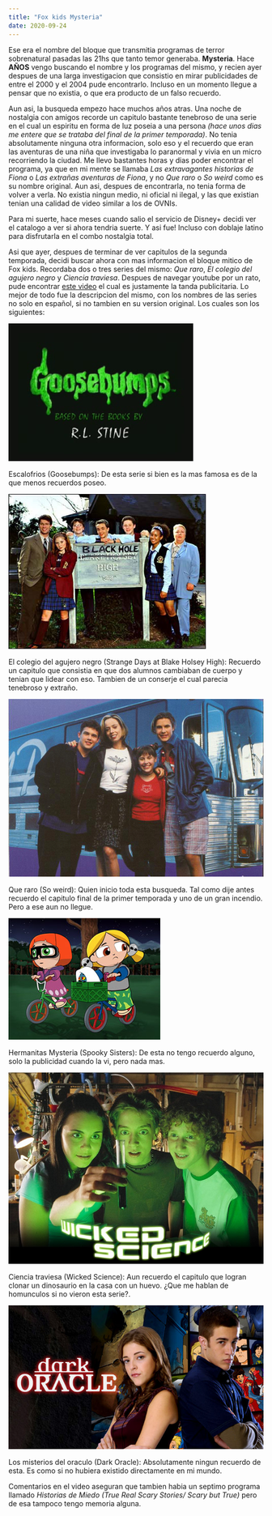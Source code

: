 ```yaml
---
title: "Fox kids Mysteria"
date: 2020-09-24
---
```


Ese era el nombre del bloque que transmitia programas de terror sobrenatural pasadas las 21hs que tanto temor generaba. **Mysteria**. Hace **AÑOS** vengo buscando el nombre y los programas del mismo, y recien ayer despues de una larga investigacion que consistio en mirar publicidades de entre el 2000 y el 2004 pude encontrarlo. Incluso en un momento llegue a pensar que no existia, o que era producto de un falso recuerdo.

Aun asi, la busqueda empezo hace muchos años atras. Una noche de nostalgia con amigos recorde un capitulo bastante tenebroso de una serie en el cual un espiritu en forma de luz poseia a una persona *(hace unos dias me entere que se trataba del final de la primer temporada)*. No tenia absolutamente ninguna otra informacion, solo eso y el recuerdo que eran las aventuras de una niña que investigaba lo paranormal y vivia en un micro recorriendo la ciudad. Me llevo bastantes horas y dias poder encontrar el programa, ya que en mi mente se llamaba *Las extravagantes historias de Fiona* o *Las extrañas aventuras de Fiona*, y no *Que raro* o *So weird* como es su nombre original. Aun asi, despues de encontrarla, no tenia forma de volver a verla. No existia ningun medio, ni oficial ni ilegal, y las que existian tenian una calidad de video similar a los de OVNIs. 

Para mi suerte, hace meses cuando salio el servicio de Disney+ decidi ver el catalogo a ver si ahora tendria suerte. Y asi fue! Incluso con doblaje latino para disfrutarla en el combo nostalgia total.

Asi que ayer, despues de terminar de ver capitulos de la segunda temporada, decidi buscar ahora con mas informacion el bloque mitico de Fox kids. Recordaba dos o tres series del mismo: *Que raro*, *El colegio del agujero negro* y *Ciencia traviesa*. Despues de navegar youtube por un rato, pude encontrar [este video](https://www.youtube.com/watch?v=8sx75PFyd4w) el cual es justamente la tanda publicitaria. Lo mejor de todo fue la descripcion del mismo, con los nombres de las series no solo en español, si no tambien en su version original. Los cuales son los siguientes:

![](escalofrios.png)

Escalofrios (Goosebumps): De esta serie si bien es la mas famosa es de la que menos recuerdos poseo.

![](colegio.jpg)

El colegio del agujero negro (Strange Days at Blake Holsey High): Recuerdo un capitulo que consistia en que dos alumnos cambiaban de cuerpo y tenian que lidear con eso. Tambien de un conserje el cual parecia tenebroso y extraño.

![](soweird.jpg)

Que raro (So weird): Quien inicio toda esta busqueda. Tal como dije antes recuerdo el capitulo final de la primer temporada y uno de un gran incendio. Pero a ese aun no llegue.

![](spooky.jpg)

Hermanitas Mysteria (Spooky Sisters): De esta no tengo recuerdo alguno, solo la publicidad cuando la vi, pero nada mas.

![](wicked.jpg)

Ciencia traviesa (Wicked Science): Aun recuerdo el capitulo que logran clonar un dinosaurio en la casa con un huevo. ¿Que me hablan de homunculos si no vieron esta serie?.

![](darkoracle.jpg)

Los misterios del oraculo (Dark Oracle): Absolutamente ningun recuerdo de esta. Es como si no hubiera existido directamente en mi mundo.


Comentarios en el video aseguran que tambien habia un septimo programa llamado *Historias de Miedo (True Real Scary Stories/ Scary but True)* pero de esa tampoco tengo memoria alguna.
